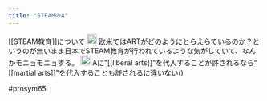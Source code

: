 ```yaml
---
title: "STEAMのA"
---
```


[[STEAM教育]]について
<img src='https://scrapbox.io/api/pages/nishio/tokoroten/icon' alt='tokoroten.icon' height="19.5"/> 欧米ではARTがどのようにとらえらているのか？というのが無いまま日本でSTEAM教育が行われているような気がしていて、なんかモニョモニョする。
<img src='https://scrapbox.io/api/pages/nishio/nishio/icon' alt='nishio.icon' height="19.5"/> Aに"[[liberal arts]]"を代入することが許されるなら"[[martial arts]]"を代入することも許されるに違いない()

#prosym65
